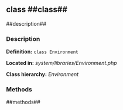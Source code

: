 class ##class## 
-----------------

##description## 


### Description ###

**Definition:** `class Environment`

**Located in:** *system/libraries/Environment.php*

**Class hierarchy:** *Environment*



### Methods ###

##methods## 
